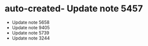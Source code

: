 # auto-created- Update note 5457
- Update note 5658
- Update note 9405
- Update note 5739
- Update note 3244
